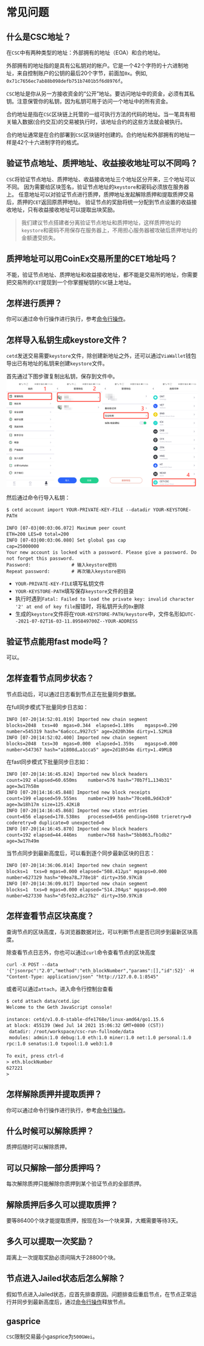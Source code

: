 # 常见问题

## 什么是CSC地址？

在`CSC`中有两种类型的地址：外部拥有的地址（EOA）和合约地址。

外部拥有的地址指的是具有公私钥对的帐户。它是一个42个字符的十六进制地址，来自控制账户的公钥的最后20个字节，前面加`0x`。例如, `0x71c7656ec7ab88b098defb751b7401b5f6d8976f`。

`CSC`地址是你从另一方接收资金的“公开”地址。要访问地址中的资金，必须有其私钥。注意保管你的私钥，因为私钥可用于访问一个地址中的所有资金。

合约地址是指在`CSC`区块链上托管的一组可执行方法的代码的地址。当一笔具有相关输入数据(合约交互)的交易被执行时，该地址合约的这些方法就会被执行。

合约地址通常是在合约部署到`CSC`区块链时创建的。合约地址和外部拥有的地址一样是42个十六进制字符的格式。

## 验证节点地址、质押地址、收益接收地址可以不同吗？

`CSC`将验证节点地址、质押地址、收益接收地址三个地址区分开来，三个地址可以不同。
因为需要给区块签名，验证节点地址的`keystore`和密码必须放在服务器上。
任意地址可以对验证节点进行质押，质押地址发起解除质押和提取质押交易后，质押的`CET`返回原质押地址。
验证节点的奖励将统一分配到节点设置的收益接收地址，只有收益接收地址可以提取出块奖励。

> 我们建议节点搭建者分离验证节点地址和质押地址，这样质押地址的`keystore`和密码不用保存在服务器上，不用担心服务器被攻破后质押地址的金额遭受损失。

## 质押地址可以用CoinEx交易所里的CET地址吗？

不能，验证节点地址、质押地址和收益接收地址，都不能是交易所的地址，你需要把交易所的`CET`提现到一个你掌握秘钥的`CSC`链上地址。

## 怎样进行质押？

你可以通过命令行操作进行执行，参考[命令行操作](/validator_cli.md)。

## 怎样导入私钥生成keystore文件？

`cetd`发送交易需要`keystore`文件，除创建新地址之外，还可以通过`ViaWallet`钱包导出已有地址的私钥来创建`keystore`文件。

首先通过下图步骤复制出私钥，保存到文件中。
![ViaWallet导出私钥](./images/viawallet_export_privkey.png)

然后通过命令行导入私钥：
```
$ cetd account import YOUR-PRIVATE-KEY-FILE --datadir YOUR-KEYSTORE-PATH

INFO [07-03|00:03:06.072] Maximum peer count                       ETH=200 LES=0 total=200
INFO [07-03|00:03:06.080] Set global gas cap                       cap=25000000
Your new account is locked with a password. Please give a password. Do not forget this password.
Password:               # 输入keystore密码
Repeat password:        # 再次输入keystore密码
```
- `YOUR-PRIVATE-KEY-FILE`填写私钥文件
- `YOUR-KEYSTORE-PATH`填写保存`keystore`文件的目录
- 执行时遇到`Fatal: Failed to load the private key: invalid character '2' at end of key file`报错时，将私钥开头的`0x`删除
- 生成的`keystore`文件将在`YOUR-KEYSTORE-PATH/keystore`中，文件名形如`UTC--2021-07-02T16-03-11.895849700Z--YOUR-ADDRESS`

## 验证节点能用fast mode吗？

可以。

## 怎样查看节点同步状态？

节点启动后，可以通过日志看到节点正在批量同步数据。

在full同步模式下批量同步日志如：
```
INFO [07-20|14:52:01.019] Imported new chain segment               blocks=2048  txs=40  mgas=0.344  elapsed=1.189s    mgasps=0.290  number=545319 hash="6a6ccc…9927c5" age=2d20h36m dirty=1.52MiB
INFO [07-20|14:52:02.400] Imported new chain segment               blocks=2048  txs=30  mgas=0.000  elapsed=1.359s    mgasps=0.000  number=547367 hash="a1808d…a1cca5" age=2d18h54m dirty=1.49MiB
```

在fast同步模式下批量同步日志如：
```
INFO [07-20|14:16:45.824] Imported new block headers               count=192 elapsed=60.650ms    number=576 hash="70b7f1…134b31" age=3w17h58m
INFO [07-20|14:16:45.848] Imported new block receipts              count=199 elapsed=59.555ms    number=199 hash="70ce80…9d43c0" age=3w18h17m size=125.42KiB
INFO [07-20|14:16:45.868] Imported new state entries               count=656 elapsed=178.538ms   processed=656 pending=1608 trieretry=0 coderetry=0 duplicate=0 unexpected=0
INFO [07-20|14:16:45.870] Imported new block headers               count=192 elapsed=44.446ms    number=768 hash="5bb863…fb1db2" age=3w17h49m
```

当节点同步到最新高度后，可以看到逐个同步最新区块的日志：
```
INFO [07-20|14:36:06.014] Imported new chain segment               blocks=1  txs=0 mgas=0.000 elapsed="508.412µs" mgasps=0.000  number=627329 hash="09ea78…778e18" dirty=350.97KiB
INFO [07-20|14:36:09.017] Imported new chain segment               blocks=1  txs=0 mgas=0.000 elapsed="514.204µs" mgasps=0.000  number=627330 hash="d5fe32…8c27b2" dirty=350.97KiB
```

## 怎样查看节点区块高度？

查询节点的区块高度，与浏览器数据对比，可以判断节点是否已同步到最新区块高度。

除查看节点日志外，你也可以通过`curl`命令查看节点的区块高度
```shell
curl -X POST --data '{"jsonrpc":"2.0","method":"eth_blockNumber","params":[],"id":52}' -H "Content-Type: application/json" "http://127.0.0.1:8545"
```

或者可以通过`attach`，进入命令行控制台查看
```
$ cetd attach data/cetd.ipc 
Welcome to the Geth JavaScript console!

instance: cetd/v1.0.0-stable-dfe1768e/linux-amd64/go1.15.6
at block: 455139 (Wed Jul 14 2021 15:06:32 GMT+0800 (CST))
 datadir: /root/workspace/csc-run-fullnode/data
 modules: admin:1.0 debug:1.0 eth:1.0 miner:1.0 net:1.0 personal:1.0 rpc:1.0 senatus:1.0 txpool:1.0 web3:1.0

To exit, press ctrl-d
> eth.blockNumber
627221
>
```

## 怎样解除质押并提取质押？

你可以通过命令行操作进行执行，参考[命令行操作](/validator_cli.md)。

## 什么时候可以解除质押？

质押后随时可以解除质押。

## 可以只解除一部分质押吗？

每次解除质押只能解除你质押到某个验证节点的全部质押。

## 解除质押后多久可以提取质押？

要等86400个块才能提取质押，按现在3s一个块来算，大概需要等待3天。

## 多久可以提取一次奖励？

距离上一次提取奖励必须间隔大于28800个块。

## 节点进入Jailed状态后怎么解除？

假如节点进入Jailed状态，应首先排查原因。问题排查后重启节点，在节点正常运行并同步到最新高度后，通过[命令行操作](/validator_cli.md)释放节点。

## gasprice

`CSC`限制交易最小gasprice为`500GWei`。
